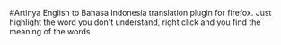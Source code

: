 #Artinya
English to Bahasa Indonesia translation plugin for firefox. Just highlight the word you don't understand, right click and you find the meaning of the words.